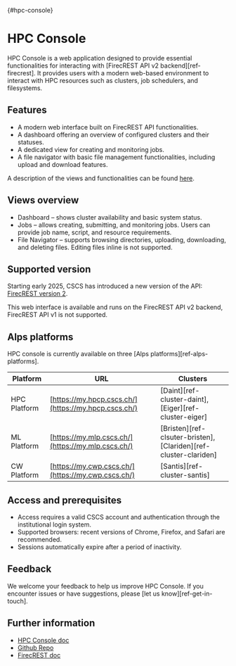 [](){#hpc-console}
# HPC Console

HPC Console is a web application designed to provide essential functionalities for interacting with [FirecREST API v2 backend][ref-firecrest].
It provides users with a modern web-based environment to interact with HPC resources such as clusters, job schedulers, and filesystems.

## Features

- A modern web interface built on FirecREST API functionalities.
- A dashboard offering an overview of configured clusters and their statuses.
- A dedicated view for creating and monitoring jobs.
- A file navigator with basic file management functionalities, including upload and download features.

A description of the views and functionalities can be found [here](https://eth-cscs.github.io/firecrest-ui/documentation/).

## Views overview

- Dashboard – shows cluster availability and basic system status.
- Jobs – allows creating, submitting, and monitoring jobs. Users can provide job name, script, and resource requirements.
- File Navigator – supports browsing directories, uploading, downloading, and deleting files. Editing files inline is not supported.

## Supported version

Starting early 2025, CSCS has introduced a new version of the API: [FirecREST version 2](https://eth-cscs.github.io/firecrest-v2).

This web interface is available and runs on the FirecREST API v2 backend, FirecREST API v1 is not supported.

## Alps platforms

HPC console is currently available on three [Alps platforms][ref-alps-platforms].

| Platform       | URL               | Clusters                                                                 |
|----------------|----------------------|--------------------------------------------------------------------------|
| HPC Platform   | [https://my.hpcp.cscs.ch/](https://my.hpcp.cscs.ch/) | [Daint][ref-cluster-daint], [Eiger][ref-cluster-eiger]             |
| ML Platform    | [https://my.mlp.cscs.ch/](https://my.mlp.cscs.ch/)  | [Bristen][ref-clsuter-bristen], [Clariden][ref-cluster-clariden]  |
| CW Platform    | [https://my.cwp.cscs.ch/](https://my.cwp.cscs.ch/)  | [Santis][ref-cluster-santis]  |

## Access and prerequisites

- Access requires a valid CSCS account and authentication through the institutional login system.
- Supported browsers: recent versions of Chrome, Firefox, and Safari are recommended.
- Sessions automatically expire after a period of inactivity.

## Feedback

We welcome your feedback to help us improve HPC Console.
If you encounter issues or have suggestions, please [let us know][ref-get-in-touch].

## Further information

* [HPC Console doc](https://eth-cscs.github.io/firecrest-ui/home/)
* [Github Repo](https://github.com/eth-cscs/firecrest-ui)
* [FirecREST doc](https://eth-cscs.github.io/firecrest-v2)